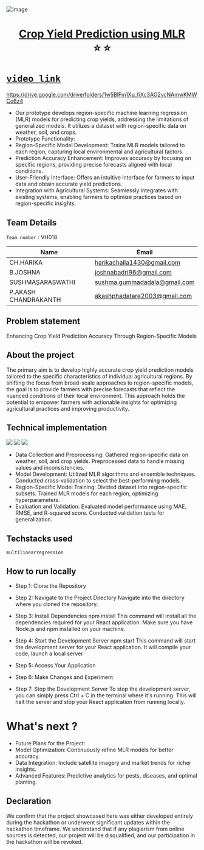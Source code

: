 ![image](https://github.com/Akashphadatare/Vashisht-hackathon-template/assets/163570374/0659fdb3-31a7-4765-93ab-a52f87a8f1e8)<h1 align="center" style="border-bottom: none">
    <b>
        <a href="https://www.google.com"> Crop Yield Prediction using MLR </a><br>
    </b>
    ⭐️  ⭐️ <br>
</h1>

# [` video link `](http://www.google.com) 
https://drive.google.com/drive/folders/1w5BlFm1Xu_fiXc3AO2vcNAmwKMWCo6z4

- Our prototype develops region-specific machine learning regression (MLR) models for predicting crop yields, addressing the limitations of generalized models. It utilizes a dataset with region-specific data on weather, soil, and crops.
- Prototype Functionality:
- Region-Specific Model Development: Trains MLR models tailored to each region, capturing local environmental and agricultural factors.
- Prediction Accuracy Enhancement: Improves accuracy by focusing on specific regions, providing precise forecasts aligned with local conditions.
- User-Friendly Interface: Offers an intuitive interface for farmers to input data and obtain accurate yield predictions.
- Integration with Agricultural Systems: Seamlessly integrates with existing systems, enabling farmers to optimize practices based on region-specific insights.

## Team Details
`Team number` : VH018

| Name    | Email           |
|---------|-----------------|
| CH.HARIKA| harikachalla1430@gmail.com |
| B.JOSHNA | joshnabadri96@gmail.com |
| SUSHMASARASWATHI | sushma.gummadadala@gmail.com |
| P.AKASH CHANDRAKANTH | akashphadatare2003@gmail.com |



## Problem statement 
Enhancing Crop Yield Prediction Accuracy Through Region-Specific Models
## About the project
The primary aim is to develop highly accurate crop yield prediction models tailored to the specific characteristics of individual agricultural regions. By shifting the focus from broad-scale approaches to region-specific models, the goal is to provide farmers with precise forecasts that reflect the nuanced conditions of their local environment. This approach holds the potential to empower farmers with actionable insights for optimizing agricultural practices and improving productivity.


## Technical implementation 
<img src="https://graph.org/file/0d8876ab8fa7e85a889a9.jpg">
<img src="https://graph.org/file/ee4983e298e73578e7b7c.jpg">
<img src="https://graph.org/file/0584e3f4e226ae4a92721.jpg">

- Data Collection and Preprocessing:
Gathered region-specific data on weather, soil, and crop yields.
Preprocessed data to handle missing values and inconsistencies.
- Model Development:
Utilized MLR algorithms and ensemble techniques.
Conducted cross-validation to select the best-performing models.
- Region-Specific Model Training:
Divided dataset into region-specific subsets.
Trained MLR models for each region, optimizing hyperparameters.
- Evaluation and Validation:
Evaluated model performance using MAE, RMSE, and R-squared score.
Conducted validation tests for generalization.


## Techstacks used 
 `multilinearregression`

## How to run locally 
- Step 1: Clone the Repository

- Step 2: Navigate to the Project Directory
Navigate into the directory where you cloned the repository.

- Step 3: Install Dependencies
npm install
This command will install all the dependencies required for your React application. Make sure you have Node.js and npm installed on your machine.

- Step 4: Start the Development Server
npm start
This command will start the development server for your React application. It will compile your code, launch a local server

- Step 5: Access Your Application

- Step 6: Make Changes and Experiment

- Step 7: Stop the Development Server
To stop the development server, you can simply press Ctrl + C in the terminal where it's running. This will halt the server and stop your React application from running locally.
  

# What's next ?
- Future Plans for the Project:
- Model Optimization: Continuously refine MLR models for better accuracy.
- Data Integration: Include satellite imagery and market trends for richer insights.
- Advanced Features: Predictive analytics for pests, diseases, and optimal planting.

## Declaration
We confirm that the project showcased here was either developed entirely during the hackathon or underwent significant updates within the hackathon timeframe. We understand that if any plagiarism from online sources is detected, our project will be disqualified, and our participation in the hackathon will be revoked.
